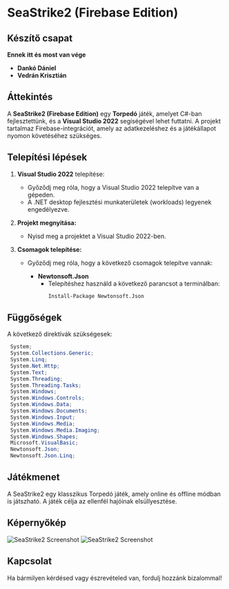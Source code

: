 # SeaStrike2 (Firebase Edition)

## Készítő csapat

**Ennek itt és most van vége**
- **Dankó Dániel**
- **Vedrán Krisztián**

## Áttekintés

A **SeaStrike2 (Firebase Edition)** egy **Torpedó** játék, amelyet C#-ban fejlesztettünk, és a **Visual Studio 2022** segíségével lehet futtatni. A projekt tartalmaz Firebase-integrációt, amely az adatkezeléshez és a játékállapot nyomon követéséhez szükséges.

## Telepítési lépések

1. **Visual Studio 2022** telepítése:
   - Győződj meg róla, hogy a Visual Studio 2022 telepítve van a gépeden.
   - A .NET desktop fejlesztési munkaterületek (workloads) legyenek engedélyezve.

2. **Projekt megnyitása:**
   - Nyisd meg a projektet a Visual Studio 2022-ben.

3. **Csomagok telepítése:**
   - Győződj meg róla, hogy a következő csomagok telepítve vannak:
     
     - **Newtonsoft.Json**
       - Telepítéshez használd a következő parancsot a terminálban:
         ```bash
         Install-Package Newtonsoft.Json
         ```

## Függőségek

A következő  direktívák szükségesek:

```csharp
 System;
 System.Collections.Generic;
 System.Linq;
 System.Net.Http;
 System.Text;
 System.Threading;
 System.Threading.Tasks;
 System.Windows;
 System.Windows.Controls;
 System.Windows.Data;
 System.Windows.Documents;
 System.Windows.Input;
 System.Windows.Media;
 System.Windows.Media.Imaging;
 System.Windows.Shapes;
 Microsoft.VisualBasic;
 Newtonsoft.Json;
 Newtonsoft.Json.Linq;
```

## Játékmenet

A SeaStrike2 egy klasszikus Torpedó játék, amely online és offline módban is játszható. A játék célja az ellenfél hajóinak elsüllyesztése.

## Képernyőkép

![SeaStrike2 Screenshot](https://i.imgur.com/KtANvBt.png)
![SeaStrike2 Screenshot](https://i.imgur.com/aBDxYdz.png)

## Kapcsolat

Ha bármilyen kérdésed vagy észrevételed van, fordulj hozzánk bizalommal!
